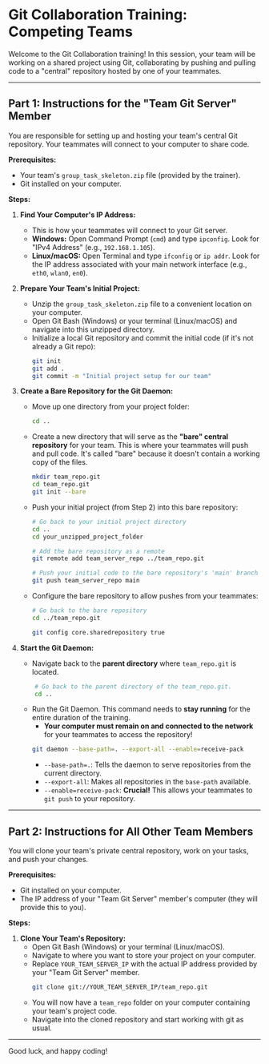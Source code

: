 # Git Collaboration Training: Competing Teams

Welcome to the Git Collaboration training! In this session, your team will be working on a shared project using Git, collaborating by pushing and pulling code to a "central" repository hosted by one of your teammates.

---

## **Part 1: Instructions for the "Team Git Server" Member**

You are responsible for setting up and hosting your team's central Git repository. Your teammates will connect to your computer to share code.

**Prerequisites:**

* Your team's `group_task_skeleton.zip` file (provided by the trainer).
* Git installed on your computer.

**Steps:**

1.  **Find Your Computer's IP Address:**
    * This is how your teammates will connect to your Git server.
    * **Windows:** Open Command Prompt (`cmd`) and type `ipconfig`. Look for "IPv4 Address" (e.g., `192.168.1.105`).
    * **Linux/macOS:** Open Terminal and type `ifconfig` or `ip addr`. Look for the IP address associated with your main network interface (e.g., `eth0`, `wlan0`, `en0`).
    
2.  **Prepare Your Team's Initial Project:**
    * Unzip the `group_task_skeleton.zip` file to a convenient location on your computer.
    * Open Git Bash (Windows) or your terminal (Linux/macOS) and navigate into this unzipped directory.
    * Initialize a local Git repository and commit the initial code (if it's not already a Git repo):
       ```bash
       git init
       git add .
       git commit -m "Initial project setup for our team"
       ```

3.  **Create a Bare Repository for the Git Daemon:**
    * Move up one directory from your project folder:
        ```bash
        cd ..
        ```
    * Create a new directory that will serve as the **"bare" central repository** for your team. This is where your teammates will push and pull code. It's called "bare" because it doesn't contain a working copy of the files.
        ```bash
        mkdir team_repo.git
        cd team_repo.git
        git init --bare
        ```
    * Push your initial project (from Step 2) into this bare repository:
        ```bash
        # Go back to your initial project directory
        cd ..
        cd your_unzipped_project_folder

        # Add the bare repository as a remote
        git remote add team_server_repo ../team_repo.git

        # Push your initial code to the bare repository's 'main' branch
        git push team_server_repo main
        ```
    * Configure the bare repository to allow pushes from your teammates:
        ```bash
        # Go back to the bare repository
        cd ../team_repo.git

        git config core.sharedrepository true
        ```

4.  **Start the Git Daemon:**
    * Navigate back to the **parent directory** where `team_repo.git` is located.
    ```bash
        # Go back to the parent directory of the team_repo.git.
        cd ..
    ```
    * Run the Git Daemon. This command needs to **stay running** for the entire duration of the training.
        * **Your computer must remain on and connected to the network** for your teammates to access the repository!
        ```bash
        git daemon --base-path=. --export-all --enable=receive-pack
        ```
        * `--base-path=.`: Tells the daemon to serve repositories from the current directory.
        * `--export-all`: Makes all repositories in the `base-path` available.
        * `--enable=receive-pack`: **Crucial!** This allows your teammates to `git push` to your repository.
---

## **Part 2: Instructions for All Other Team Members**

You will clone your team's private central repository, work on your tasks, and push your changes.

**Prerequisites:**

* Git installed on your computer.
* The IP address of your "Team Git Server" member's computer (they will provide this to you).

**Steps:**

1.  **Clone Your Team's Repository:**
    * Open Git Bash (Windows) or your terminal (Linux/macOS).
    * Navigate to where you want to store your project on your computer.
    * Replace `YOUR_TEAM_SERVER_IP` with the actual IP address provided by your "Team Git Server" member.
        ```bash
        git clone git://YOUR_TEAM_SERVER_IP/team_repo.git
        ```
    * You will now have a `team_repo` folder on your computer containing your team's project code.
    * Navigate into the cloned repository and start working with git as usual.
---

Good luck, and happy coding!